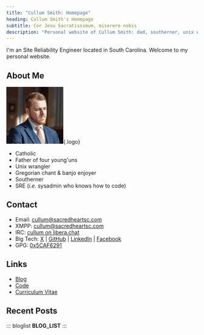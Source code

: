 ```yaml
---
title: "Cullum Smith: Homepage"
heading: Cullum Smith's Homepage
subtitle: Cor Jesu Sacratissimum, miserere nobis
description: "Personal website of Cullum Smith: dad, southerner, unix wrangler, banjo enjoyer"
---
```


I'm an Site Reliability Engineer located in South Carolina. Welcome to my personal website.

## About Me
![](me.jpg "Cullum Smith"){.logo}

- Catholic
- Father of four young'uns
- Unix wrangler
- Gregorian chant & banjo enjoyer
- Southerner
- SRE (*i.e.* sysadmin who knows how to code)

## Contact
- Email: [cullum@sacredheartsc.com](mailto:cullum@sacredheartsc.com)
- XMPP: [cullum@sacredheartsc.com](xmpp:cullum@sacredheartsc.com?message)
- IRC: [cullum on libera.chat](ircs://irc.libera.chat/cullum,isnick)
- Big Tech: [X](https://x.com/CullumSmith) |
            [GitHub](https://github.com/cullumsmith) |
            [LinkedIn](https://www.linkedin.com/in/cullumsmith/) |
            [Facebook](https://www.facebook.com/CullumSmith01)
- GPG: [0x5CAF6291](/gpg.asc)

## Links
- [Blog](/blog/)
- [Code](https://git.sacredheartsc.com/)
- [Curriculum Vitae](/cv/)

## Recent Posts

::: bloglist
__BLOG_LIST__
:::
